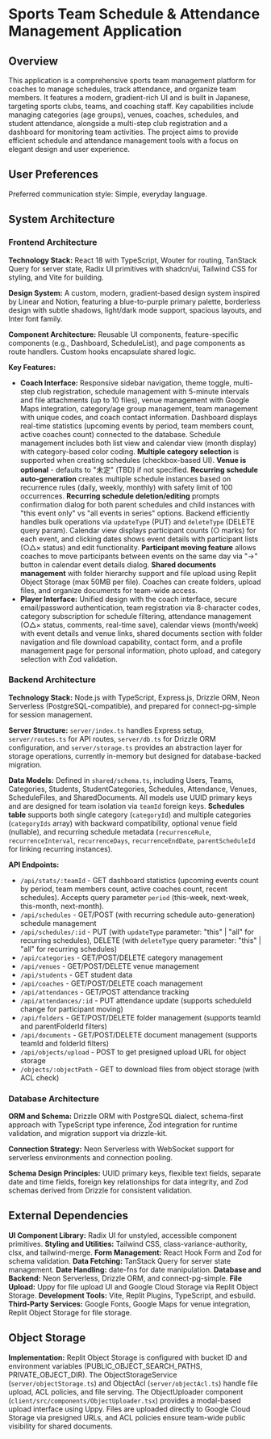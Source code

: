 # Sports Team Schedule & Attendance Management Application

## Overview
This application is a comprehensive sports team management platform for coaches to manage schedules, track attendance, and organize team members. It features a modern, gradient-rich UI and is built in Japanese, targeting sports clubs, teams, and coaching staff. Key capabilities include managing categories (age groups), venues, coaches, schedules, and student attendance, alongside a multi-step club registration and a dashboard for monitoring team activities. The project aims to provide efficient schedule and attendance management tools with a focus on elegant design and user experience.

## User Preferences
Preferred communication style: Simple, everyday language.

## System Architecture

### Frontend Architecture
**Technology Stack:** React 18 with TypeScript, Wouter for routing, TanStack Query for server state, Radix UI primitives with shadcn/ui, Tailwind CSS for styling, and Vite for building.

**Design System:** A custom, modern, gradient-based design system inspired by Linear and Notion, featuring a blue-to-purple primary palette, borderless design with subtle shadows, light/dark mode support, spacious layouts, and Inter font family.

**Component Architecture:** Reusable UI components, feature-specific components (e.g., Dashboard, ScheduleList), and page components as route handlers. Custom hooks encapsulate shared logic.

**Key Features:**
*   **Coach Interface:** Responsive sidebar navigation, theme toggle, multi-step club registration, schedule management with 5-minute intervals and file attachments (up to 10 files), venue management with Google Maps integration, category/age group management, team management with unique codes, and coach contact information. Dashboard displays real-time statistics (upcoming events by period, team members count, active coaches count) connected to the database. Schedule management includes both list view and calendar view (month display) with category-based color coding. **Multiple category selection** is supported when creating schedules (checkbox-based UI). **Venue is optional** - defaults to "未定" (TBD) if not specified. **Recurring schedule auto-generation** creates multiple schedule instances based on recurrence rules (daily, weekly, monthly) with safety limit of 100 occurrences. **Recurring schedule deletion/editing** prompts confirmation dialog for both parent schedules and child instances with "this event only" vs "all events in series" options. Backend efficiently handles bulk operations via `updateType` (PUT) and `deleteType` (DELETE query param). Calendar view displays participant counts (○ marks) for each event, and clicking dates shows event details with participant lists (○△× status) and edit functionality. **Participant moving feature** allows coaches to move participants between events on the same day via "→" button in calendar event details dialog. **Shared documents management** with folder hierarchy support and file upload using Replit Object Storage (max 50MB per file). Coaches can create folders, upload files, and organize documents for team-wide access.
*   **Player Interface:** Unified design with the coach interface, secure email/password authentication, team registration via 8-character codes, category subscription for schedule filtering, attendance management (○△× status, comments, real-time save), calendar views (month/week) with event details and venue links, shared documents section with folder navigation and file download capability, contact form, and a profile management page for personal information, photo upload, and category selection with Zod validation.

### Backend Architecture
**Technology Stack:** Node.js with TypeScript, Express.js, Drizzle ORM, Neon Serverless (PostgreSQL-compatible), and prepared for connect-pg-simple for session management.

**Server Structure:** `server/index.ts` handles Express setup, `server/routes.ts` for API routes, `server/db.ts` for Drizzle ORM configuration, and `server/storage.ts` provides an abstraction layer for storage operations, currently in-memory but designed for database-backed migration.

**Data Models:** Defined in `shared/schema.ts`, including Users, Teams, Categories, Students, StudentCategories, Schedules, Attendance, Venues, ScheduleFiles, and SharedDocuments. All models use UUID primary keys and are designed for team isolation via `teamId` foreign keys. **Schedules table** supports both single category (`categoryId`) and multiple categories (`categoryIds` array) with backward compatibility, optional venue field (nullable), and recurring schedule metadata (`recurrenceRule`, `recurrenceInterval`, `recurrenceDays`, `recurrenceEndDate`, `parentScheduleId` for linking recurring instances).

**API Endpoints:**
*   `/api/stats/:teamId` - GET dashboard statistics (upcoming events count by period, team members count, active coaches count, recent schedules). Accepts query parameter `period` (this-week, next-week, this-month, next-month).
*   `/api/schedules` - GET/POST (with recurring schedule auto-generation) schedule management
*   `/api/schedules/:id` - PUT (with `updateType` parameter: "this" | "all" for recurring schedules), DELETE (with `deleteType` query parameter: "this" | "all" for recurring schedules)
*   `/api/categories` - GET/POST/DELETE category management
*   `/api/venues` - GET/POST/DELETE venue management
*   `/api/students` - GET student data
*   `/api/coaches` - GET/POST/DELETE coach management
*   `/api/attendances` - GET/POST attendance tracking
*   `/api/attendances/:id` - PUT attendance update (supports scheduleId change for participant moving)
*   `/api/folders` - GET/POST/DELETE folder management (supports teamId and parentFolderId filters)
*   `/api/documents` - GET/POST/DELETE document management (supports teamId and folderId filters)
*   `/api/objects/upload` - POST to get presigned upload URL for object storage
*   `/objects/:objectPath` - GET to download files from object storage (with ACL check)

### Database Architecture
**ORM and Schema:** Drizzle ORM with PostgreSQL dialect, schema-first approach with TypeScript type inference, Zod integration for runtime validation, and migration support via drizzle-kit.

**Connection Strategy:** Neon Serverless with WebSocket support for serverless environments and connection pooling.

**Schema Design Principles:** UUID primary keys, flexible text fields, separate date and time fields, foreign key relationships for data integrity, and Zod schemas derived from Drizzle for consistent validation.

## External Dependencies
**UI Component Library:** Radix UI for unstyled, accessible component primitives.
**Styling and Utilities:** Tailwind CSS, class-variance-authority, clsx, and tailwind-merge.
**Form Management:** React Hook Form and Zod for schema validation.
**Data Fetching:** TanStack Query for server state management.
**Date Handling:** date-fns for date manipulation.
**Database and Backend:** Neon Serverless, Drizzle ORM, and connect-pg-simple.
**File Upload:** Uppy for file upload UI and Google Cloud Storage via Replit Object Storage.
**Development Tools:** Vite, Replit Plugins, TypeScript, and esbuild.
**Third-Party Services:** Google Fonts, Google Maps for venue integration, Replit Object Storage for file storage.

## Object Storage
**Implementation:** Replit Object Storage is configured with bucket ID and environment variables (PUBLIC_OBJECT_SEARCH_PATHS, PRIVATE_OBJECT_DIR). The ObjectStorageService (`server/objectStorage.ts`) and ObjectAcl (`server/objectAcl.ts`) handle file upload, ACL policies, and file serving. The ObjectUploader component (`client/src/components/ObjectUploader.tsx`) provides a modal-based upload interface using Uppy. Files are uploaded directly to Google Cloud Storage via presigned URLs, and ACL policies ensure team-wide public visibility for shared documents.